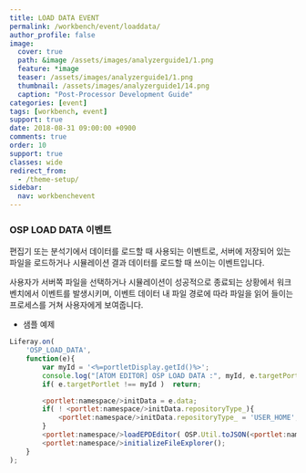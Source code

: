 ```yaml
---
title: LOAD DATA EVENT
permalink: /workbench/event/loaddata/
author_profile: false
image:
  cover: true
  path: &image /assets/images/analyzerguide1/1.png
  feature: *image
  teaser: /assets/images/analyzerguide1/1.png
  thumbnail: /assets/images/analyzerguide1/14.png
  caption: "Post-Processor Development Guide"
categories: [event]
tags: [workbench, event]
support: true
date: 2018-08-31 09:00:00 +0900
comments: true
order: 10
support: true
classes: wide
redirect_from:
  - /theme-setup/
sidebar:
  nav: workbenchevent
---
```


### OSP LOAD DATA 이벤트
편집기 또는 분석기에서 데이터를 로드할 때 사용되는 이벤트로, 서버에 저장되어 있는 파일을 로드하거나 시뮬레이션 결과 데이터를 로드할 때 쓰이는 이벤트입니다.

사용자가 서버쪽 파일을 선택하거나 시뮬레이션이 성공적으로 종료되는 상황에서 워크벤치에서 이벤트를 발생시키며, 이벤트 데이터 내 파일 경로에 따라 파일을 읽어 들이는 프로세스를 거쳐 사용자에게 보여줍니다.

- 샘플 예제
```javascript
Liferay.on(
	'OSP_LOAD_DATA',
	function(e){
		var myId = '<%=portletDisplay.getId()%>';
		console.log("[ATOM EDITOR] OSP LOAD DATA :", myId, e.targetPortlet );
		if( e.targetPortlet !== myId )	return;

		<portlet:namespace/>initData = e.data;
		if( ! <portlet:namespace/>initData.repositoryType_){
			<portlet:namespace/>initData.repositoryType_ = 'USER_HOME';
		}
		<portlet:namespace/>loadEPDEditor( OSP.Util.toJSON(<portlet:namespace/>initData) );
		<portlet:namespace/>initializeFileExplorer();
	}
);
```
